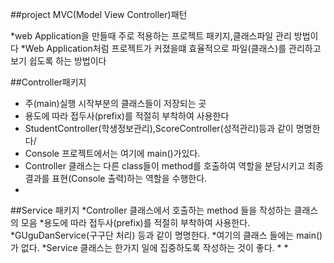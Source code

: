 ##project MVC(Model View Controller)패턴

*web Application을 만들때 주로 적용하는 프로젝트 패키지,클래스파일 관리 방법이다
*Web Application처럼 프로젝트가 커졌을떄 효율적으로 파일(클래스)를 관리하고 보기 쉽도록 하는 방법이다

##Controller패키지
* 주(main)실행 시작부분의 클래스들이 저장되는 곳
* 용도에 따라 접두사(prefix)를 적절히 부착하여 사용한다
* StudentController(학생정보관리),ScoreController(성적관리)등과 같이 명명한다/
* Console 프로젝트에서는 여기에 main()가있다.
* Controller 클래스는 다른 class들이 method를 호출하여 역할을 분담시키고 최종 결과를 표현(Console 출력)하는 역할을 수행한다.
*
##Service 패키지
*Controller 클래스에서 호출하는 method 들을 작성하는 클래스의 모음 
*용도에 따라 접두사(prefix)를 적절히 부착하여 사용한다.
*GUguDanService(구구단 처리) 등과 같이 명명한다.
*여기의 클래스 들에는 main()가 없다.
*Service 클래스는 한가지 일에 집중하도록 작성하는 것이 좋다.
*
*

